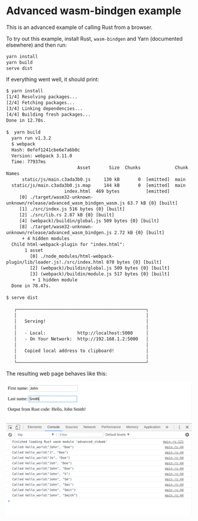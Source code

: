 # Advanced wasm-bindgen example

This is an advanced example of calling Rust from a browser.

To try out this example, install Rust, `wasm-bindgen` and Yarn (documented elsewhere) and then run:

    yarn install
    yarn build
    serve dist

If everything went well, it should print:

    $ yarn install
    [1/4] Resolving packages...
    [2/4] Fetching packages...
    [3/4] Linking dependencies...
    [4/4] Building fresh packages...
    Done in 12.70s.

    $  yarn build
      yarn run v1.3.2
      $ webpack
      Hash: 0efef1241cbe6e7a6b0c
      Version: webpack 3.11.0
      Time: 77937ms
                               Asset       Size  Chunks             Chunk Names
          static/js/main.c3ada3b0.js     130 kB       0  [emitted]  main
      static/js/main.c3ada3b0.js.map     144 kB       0  [emitted]  main
                          index.html  469 bytes          [emitted]  
         [0] ./target/wasm32-unknown-unknown/release/advanced_wasm_bindgen_wasm.js 63.7 kB {0} [built]
         [1] ./src/index.js 516 bytes {0} [built]
         [2] ./src/lib.rs 2.87 kB {0} [built]
         [4] (webpack)/buildin/global.js 509 bytes {0} [built]
         [8] ./target/wasm32-unknown-unknown/release/advanced_wasm_bindgen.js 2.72 kB {0} [built]
          + 4 hidden modules
      Child html-webpack-plugin for "index.html":
           1 asset
             [0] ./node_modules/html-webpack-plugin/lib/loader.js!./src/index.html 870 bytes {0} [built]
             [2] (webpack)/buildin/global.js 509 bytes {0} [built]
             [3] (webpack)/buildin/module.js 517 bytes {0} [built]
              + 1 hidden module
      Done in 78.47s.

    $ serve dist

       ┌─────────────────────────────────────────────────┐
       │                                                 │
       │   Serving!                                      │
       │                                                 │
       │   - Local:            http://localhost:5000     │
       │   - On Your Network:  http://192.168.1.2:5000   │
       │                                                 │
       │   Copied local address to clipboard!            │
       │                                                 │
       └─────────────────────────────────────────────────┘

The resulting web page behaves like this:

![Screenshot](./screenshot.png)
